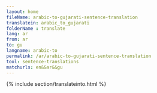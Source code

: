 ```yaml
---
layout: home
fileName: arabic-to-gujarati-sentence-translation
translatein: arabic_to_gujarati
folderName : translate
lang: ar
from: ar
to: gu
langname: arabic-to
permalink: /ar/arabic-to-gujarati-sentence-translation
tool: sentence-translations
matchurls: en&&ar&&gu
---
```

{% include section/translateinto.html %}
